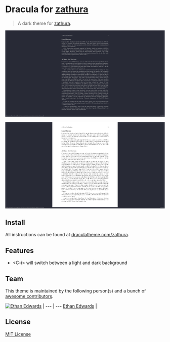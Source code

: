 # Dracula for [zathura](https://pwmt.org/projects/zathura/)

> A dark theme for [zathura](https://pwmt.org/projects/zathura/).

![Dark Mode](./darkmode.png)

![Light Mode](./lightmode.png)

## Install

All instructions can be found at [draculatheme.com/zathura](https://draculatheme.com/zathura).

## Features

* \<C-i\> will switch between a light and dark background

## Team

This theme is maintained by the following person(s) and a bunch of [awesome contributors](https://github.com/dracula/template/graphs/contributors).

[![Ethan Edwards](https://avatars.githubusercontent.com/ethancedwards8)](https://github.com/ethancedwards8) |
--- | ---
[Ethan Edwards](https://github.com/ethancedwards8) |

## License

[MIT License](./LICENSE)
